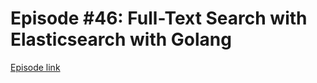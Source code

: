 # Episode #46: Full-Text Search with Elasticsearch with Golang 

[Episode link](https://www.codeheim.io/courses/Episode-46-Using-Elasticsearch-with-Golang-66966789386c7a55241b6d9e)

